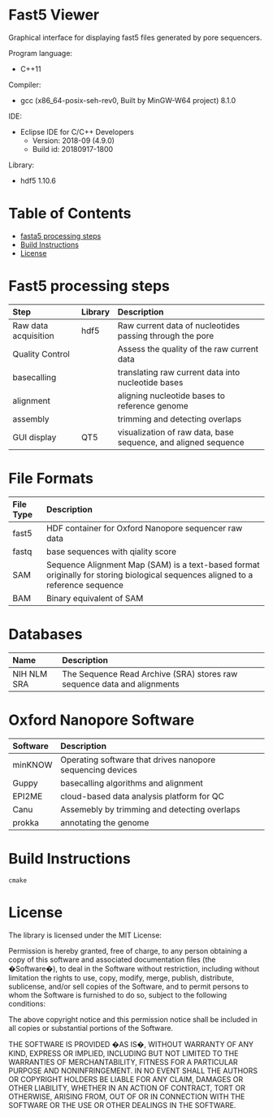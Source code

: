 # Fast5 Viewer
Graphical interface for displaying fast5 files generated by pore sequencers.

Program language: 
* C++11

Compiler: 
* gcc (x86_64-posix-seh-rev0, Built by MinGW-W64 project) 8.1.0

IDE: 
* Eclipse IDE for C/C++ Developers
	* Version: 2018-09 (4.9.0)
	* Build id: 20180917-1800

Library: 
* hdf5 1.10.6

# Table of Contents

<!--ts-->
   * [fasta5 processing steps](#fasta5-processing-steps)
   * [Build Instructions](#build-instructions)
   * [License](#license)
<!--te-->

# Fast5 processing steps
| Step				| Library					| Description |
| :---					| :---						| :-- |
| Raw data acquisition			| hdf5 | Raw current data of nucleotides passing through the pore |
| Quality Control			|  				| Assess the quality of the raw current data |
| basecalling | | translating raw current data into nucleotide bases |
| alignment | | aligning nucleotide bases to reference genome |
| assembly | | trimming and detecting overlaps |
| GUI display | QT5 | visualization of raw data, base sequence, and aligned sequence |

# File Formats
| File Type				| Description					|
| :---					| :---						|
| fast5			| HDF container for Oxford Nanopore sequencer raw data |
| fastq			| base sequences with qiality score |
| SAM			| Sequence Alignment Map (SAM) is a text-based format originally for storing biological sequences aligned to a reference sequence |
| BAM			| Binary equivalent of SAM |

# Databases
| Name			| Description
| :---					| :---						|
| NIH NLM SRA			| The Sequence Read Archive (SRA) stores raw sequence data and alignments	|

# Oxford Nanopore Software
| Software				| Description					|
| :---					| :---						|
| minKNOW			| Operating software that drives nanopore sequencing devices |
| Guppy			| basecalling algorithms and alignment |
| EPI2ME | cloud-based data analysis platform for QC |
| Canu | Assemebly by trimming and detecting overlaps |
| prokka | annotating the genome |



# Build Instructions

```shell
cmake
```

# License
The library is licensed under the MIT License: <BR>

Permission is hereby granted, free of charge, to any person obtaining a copy of this software and associated documentation files (the �Software�), to deal in the Software without restriction, including without limitation the rights to use, copy, modify, merge, publish, distribute, sublicense, and/or sell copies of the Software, and to permit persons to whom the Software is furnished to do so, subject to the following conditions:

The above copyright notice and this permission notice shall be included in all copies or substantial portions of the Software.

THE SOFTWARE IS PROVIDED �AS IS�, WITHOUT WARRANTY OF ANY KIND, EXPRESS OR IMPLIED, INCLUDING BUT NOT LIMITED TO THE WARRANTIES OF MERCHANTABILITY, FITNESS FOR A PARTICULAR PURPOSE AND NONINFRINGEMENT. IN NO EVENT SHALL THE AUTHORS OR COPYRIGHT HOLDERS BE LIABLE FOR ANY CLAIM, DAMAGES OR OTHER LIABILITY, WHETHER IN AN ACTION OF CONTRACT, TORT OR OTHERWISE, ARISING FROM, OUT OF OR IN CONNECTION WITH THE SOFTWARE OR THE USE OR OTHER DEALINGS IN THE SOFTWARE.

